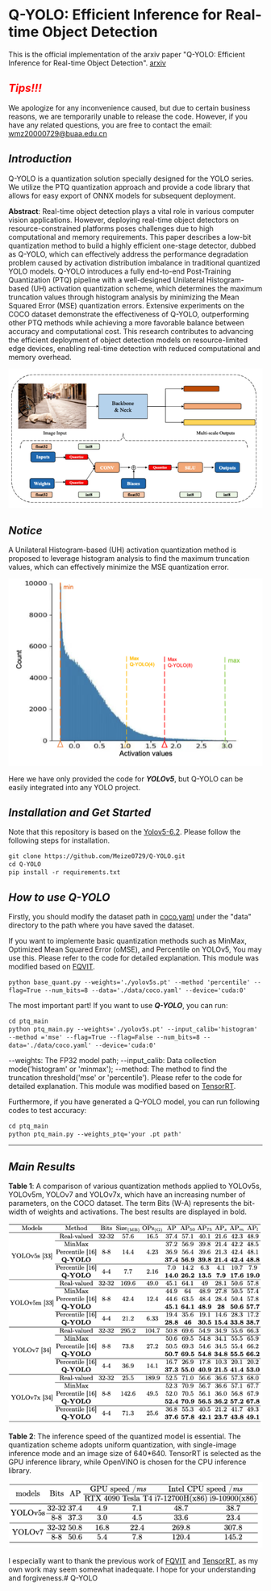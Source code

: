 # **Q-YOLO: Efficient Inference for Real-time Object Detection**
This is the official implementation of the arxiv paper "Q-YOLO: Efficient Inference for Real-time Object Detection". [arxiv](http://arxiv.org/abs/2307.04816)


## ***<font color="red">Tips!!!</font>***

We apologize for any inconvenience caused, but due to certain business reasons, we are temporarily unable to release the code. However, if you have any related questions, you are free to contact the email: wmz20000729@buaa.edu.cn

## ***Introduction***
Q-YOLO is a quantization solution specially designed for the YOLO series. We utilize the PTQ quantization approach and provide a code library that allows for easy export of ONNX models for subsequent deployment.

**Abstract**: Real-time object detection plays a vital role in various computer vision applications. However, deploying real-time object detectors on resource-constrained platforms poses challenges due to high computational and memory requirements. This paper describes a low-bit quantization method to build  a highly efficient one-stage detector, dubbed as  Q-YOLO, which can effectively address the performance degradation problem caused by activation distribution imbalance in traditional quantized YOLO models. Q-YOLO introduces a fully end-to-end Post-Training Quantization (PTQ) pipeline with a well-designed Unilateral Histogram-based (UH) activation quantization scheme, which determines the maximum truncation values through histogram analysis by minimizing the Mean Squared Error (MSE) quantization errors. Extensive experiments on the COCO dataset demonstrate the effectiveness of Q-YOLO, outperforming other PTQ methods while achieving a more favorable balance between accuracy and computational cost. This research contributes to advancing the efficient deployment of object detection models on resource-limited edge devices, enabling real-time detection with reduced computational and memory overhead.

<div align="center">
  <a href="./pictures/fig2.png">
    <img src="./pictures/fig2.png">
  </a>
</div>


## ***Notice***
A Unilateral Histogram-based (UH) activation quantization method is proposed to leverage histogram analysis to find the maximum truncation values, which can effectively minimize the MSE quantization error.
<div align="center">
  <a href="./pictures/fig1.png">
    <img src="./pictures/fig1.png">
  </a>
</div>

Here we have only provided the code for ***YOLOv5***, but Q-YOLO can be easily integrated into any YOLO project.


## ***Installation and Get Started***

Note that this repository is based on the [Yolov5-6.2](https://github.com/ultralytics/yolov5/tree/v6.2). Please follow the following steps for installation.

```shell script
git clone https://github.com/Meize0729/Q-YOLO.git
cd Q-YOLO
pip install -r requirements.txt
```

## ***How to use Q-YOLO***
Firstly, you should modify the dataset path in [coco.yaml](./data/coco.yaml) under the "data" directory to the path where you have saved the dataset.

If you want to implemente basic quantization methods such as MinMax, Optimized Mean Squared Error (oMSE), and Percentile on YOLOv5, You may use this. Please refer to the code for detailed explanation. This module was modified based on [FQVIT](https://github.com/megvii-research/FQ-ViT).
```shell script
python base_quant.py --weights='./yolov5s.pt' --method 'percentile' --flag=True --num_bits=8 --data='./data/coco.yaml' --device='cuda:0'
```

The most important part! If you want to use ***Q-YOLO***, you can run:
```shell script
cd ptq_main
python ptq_main.py --weights='./yolov5s.pt' --input_calib='histogram' --method ='mse' --flag=True --flag=False --num_bits=8 --data='./data/coco.yaml' --device='cuda:0'
```
--weights: The FP32 model path; --input_calib: Data collection mode('histogram' or 'minmax');  --method: The method to find the truncation threshold('mse' or 'percentile'). Please refer to the code for detailed explanation. This module was modified based on [TensorRT](https://github.com/NVIDIA/TensorRT/tree/release/8.6/tools/pytorch-quantization).

Furthermore, if you have generated a Q-YOLO model, you can run following codes to test accuracy:
```shell script
cd ptq_main
python ptq_main.py --weights_ptq='your .pt path'
```
***
## ***Main Results***

**Table 1**: A comparison of various quantization methods applied to YOLOv5s, YOLOv5m, YOLOv7 and YOLOv7x, which have an increasing number of parameters, on the COCO dataset. The term Bits (W-A) represents the bit-width of weights and activations. The best results are displayed in bold.
<div align="center">
  <a href="./pictures/fig3.png">
    <img src="./pictures/fig3.png">
  </a>
</div>

**Table 2**: The inference speed of the quantized model is essential. The quantization scheme adopts uniform quantization, with single-image inference mode and an image size of 640*640. TensorRT is selected as the GPU inference library, while OpenVINO is chosen for the CPU inference library.
<div align="center">
  <a href="./pictures/fig4.png">
    <img src="./pictures/fig4.png">
  </a>
</div>


I especially want to thank the previous work of [FQVIT](https://github.com/megvii-research/FQ-ViT) and [TensorRT](https://github.com/NVIDIA/TensorRT/tree/release/8.6/tools/pytorch-quantization), as my own work may seem somewhat inadequate. I hope for your understanding and forgiveness.# Q-YOLO
